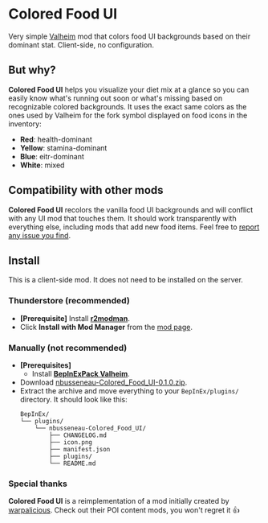# Colored Food UI

Very simple [Valheim](https://store.steampowered.com/app/892970/Valheim/) mod that colors food UI backgrounds based on their dominant stat.
Client-side, no configuration.

## But why?

**Colored Food UI** helps you visualize your diet mix at a glance so you can easily know what's running out soon or what's missing based on recognizable colored backgrounds.
It uses the exact same colors as the ones used by Valheim for the fork symbol displayed on food icons in the inventory:

- **Red**: health-dominant
- **Yellow**: stamina-dominant
- **Blue**: eitr-dominant
- **White**: mixed

## Compatibility with other mods

**Colored Food UI** recolors the vanilla food UI backgrounds and will conflict with any UI mod that touches them.
It should work transparently with everything else, including mods that add new food items.
Feel free to [report any issue you find](https://github.com/nbusseneau/ColoredFoodUI/issues/new).

## Install

This is a client-side mod.
It does not need to be installed on the server.

### Thunderstore (recommended)

- **[Prerequisite]** Install [**r2modman**](https://thunderstore.io/c/valheim/p/ebkr/r2modman/).
- Click **Install with Mod Manager** from the [mod page](https://thunderstore.io/c/valheim/p/nbusseneau/Colored_Food_UI/).

### Manually (not recommended)

- **[Prerequisites]**
  - Install [**BepInExPack Valheim**](https://thunderstore.io/c/valheim/p/denikson/BepInExPack_Valheim/).
- Download [nbusseneau-Colored_Food_UI-0.1.0.zip](https://github.com/nbusseneau/ColoredFoodUI/releases/latest/download/nbusseneau-Colored_Food_UI-0.1.0.zip).
- Extract the archive and move everything to your `BepInEx/plugins/` directory. It should look like this:
  ```
  BepInEx/
  └── plugins/
      └── nbusseneau-Colored_Food_UI/
          ├── CHANGELOG.md
          ├── icon.png
          ├── manifest.json
          ├── plugins/
          └── README.md
  ```

### Special thanks

**Colored Food UI** is a reimplementation of a mod initially created by [warpalicious](https://thunderstore.io/c/valheim/p/warpalicious/).
Check out their POI content mods, you won't regret it 👍
